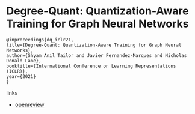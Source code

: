 # Degree-Quant: Quantization-Aware Training for Graph Neural Networks

```
@inproceedings{dq_iclr21,
title={Degree-Quant: Quantization-Aware Training for Graph Neural Networks},
author={Shyam Anil Tailor and Javier Fernandez-Marques and Nicholas Donald Lane},
booktitle={International Conference on Learning Representations (ICLR)},
year={2021}
}
```

links
- [openreview](https://openreview.net/forum?id=NSBrFgJAHg)
